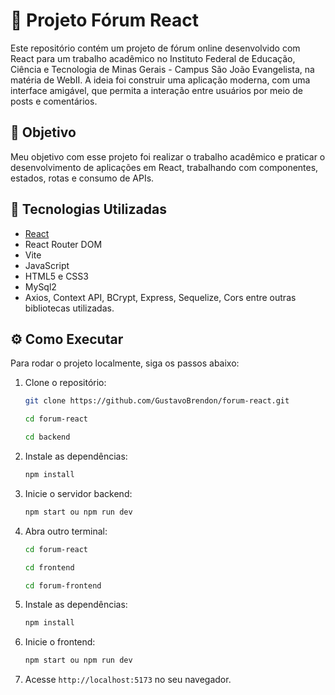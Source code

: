 # 💬 Projeto Fórum React

Este repositório contém um projeto de fórum online desenvolvido com React para um trabalho acadêmico no Instituto Federal de Educação, Ciência e Tecnologia de Minas Gerais - Campus São João Evangelista, na matéria de WebII. A ideia foi construir uma aplicação moderna, com uma interface amigável, que permita a interação entre usuários por meio de posts e comentários.

## 📌 Objetivo

Meu objetivo com esse projeto foi realizar o trabalho acadêmico e praticar o desenvolvimento de aplicações em React, trabalhando com componentes, estados, rotas e consumo de APIs. 

## 🚀 Tecnologias Utilizadas

- [React](https://reactjs.org/)
- React Router DOM
- Vite
- JavaScript
- HTML5 e CSS3
- MySql2
- Axios, Context API, BCrypt, Express, Sequelize, Cors entre outras bibliotecas utilizadas. 

## ⚙️ Como Executar

Para rodar o projeto localmente, siga os passos abaixo:

1. Clone o repositório:

   ```bash
   git clone https://github.com/GustavoBrendon/forum-react.git
   ```
   ```bash
   cd forum-react
   ```
   ```bash
   cd backend
   ```

2. Instale as dependências:

   ```bash
   npm install
   ```

3. Inicie o servidor backend:

   ```bash
   npm start ou npm run dev
   ```

4. Abra outro terminal:

   ```bash
   cd forum-react
   ```
   ```bash
   cd frontend
   ```
   ```bash
   cd forum-frontend
   ```

5. Instale as dependências:

   ```bash
   npm install
   ```

6. Inicie o frontend:

   ```bash
   npm start ou npm run dev
   ```

7. Acesse `http://localhost:5173` no seu navegador.
